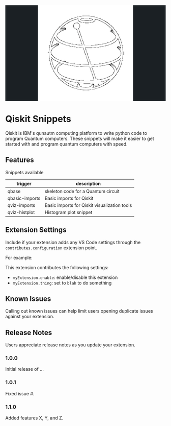 <div style="display: flex; justify-content: center; background-color: #1b2024;">
    <img src="https://raw.githubusercontent.com/AkashGutha/Qiskit-Snippets/master/assets/qiskit.gif" alt="">
</div>

# Qiskit Snippets

Qiskit is IBM's qunautm computing platform to write python code to program Quantum computers. These snippets will make it easier to get started with and program quantum computers with speed.

## Features

Snippets available

| trigger         | description   |
| --------------- | ----------------------------------- |
| qbase           | skeleton code for a Quantum circuit |
| qbasic-imports  | Basic imports for Qiskit |
| qviz-imports    | Basic imports for Qiskit visualization tools |
| qviz-histplot   | Histogram plot snippet |

## Extension Settings

Include if your extension adds any VS Code settings through the `contributes.configuration` extension point.

For example:

This extension contributes the following settings:

* `myExtension.enable`: enable/disable this extension
* `myExtension.thing`: set to `blah` to do something

## Known Issues

Calling out known issues can help limit users opening duplicate issues against your extension.

## Release Notes

Users appreciate release notes as you update your extension.

### 1.0.0

Initial release of ...

### 1.0.1

Fixed issue #.

### 1.1.0

Added features X, Y, and Z.

